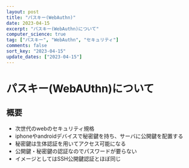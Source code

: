 ```yaml
---
layout: post
title: "パスキー(WebAuthn)"
date: 2023-04-15
excerpt: "パスキー(WebAuthn)について"
computer_science: true
tag: ["パスキー", "WebAuthn", "セキュリティ"]
comments: false
sort_key: "2023-04-15"
update_dates: ["2023-04-15"]
---
```


# パスキー(WebAUthn)について

## 概要
 - 次世代のwebのセキュリティ規格
 - iphoneやandroidデバイスで秘密鍵を持ち、サーバに公開鍵を配置する
 - 秘密鍵は生体認証を用いてアクセス可能になる
 - 公開鍵・秘密鍵の認証なのでパスワードが要らない
 - イメージとしてはSSH公開鍵認証とほぼ同じ
  
